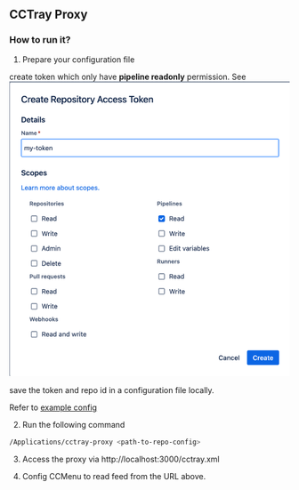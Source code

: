 CCTray Proxy
---


### How to run it?

1. Prepare your configuration file

create token which only have **pipeline readonly** permission.
See ![img](./docs/images/generate-token.png)

save the token and repo id in a configuration file locally.

Refer to [example config](./config/example-config.json)

2. Run the following command
```bash
/Applications/cctray-proxy <path-to-repo-config>
```

3. Access the proxy via http://localhost:3000/cctray.xml


4. Config CCMenu to read feed from the URL above.
